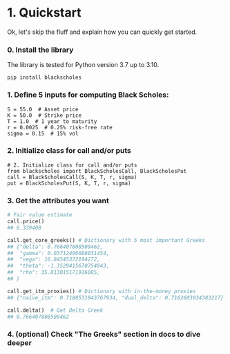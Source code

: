 # 1. Quickstart

Ok, let's skip the fluff and explain how you can quickly
get started.

### 0. Install the library

The library is tested for Python version 3.7 up to 3.10. 

`pip install blackscholes`

### 1. Define 5 inputs for computing Black Scholes:
```python3
S = 55.0  # Asset price
K = 50.0  # Strike price
T = 1.0  # 1 year to maturity
r = 0.0025  # 0.25% risk-free rate
sigma = 0.15  # 15% vol
```
### 2. Initialize class for call and/or puts
```python3
# 2. Initialize class for call and/or puts
from blackscholes import BlackScholesCall, BlackScholesPut
call = BlackScholesCall(S, K, T, r, sigma)
put = BlackScholesPut(S, K, T, r, sigma)
```

###  3. Get the attributes you want
```python
# Fair value estimate
call.price() 
## 6.339408

call.get_core_greeks() # Dictionary with 5 most important Greeks
## {"delta": 0.766407808509462,
##  "gamma": 0.03712496688031454,
##  "vega": 16.84545372194272,
##  "theta": -1.3529415670754943,
##  "rho": 35.813015171916085,
## }

call.get_itm_proxies() # Dictionary with in-the-money proxies
## {"naive_itm": 0.7180531943767934, "dual_delta": 0.7162603034383217}

call.delta()  # Get Delta Greek
## 0.766407808509462
```

### 4. (optional) Check "The Greeks" section in docs to dive deeper
